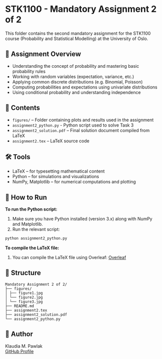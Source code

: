 # STK1100 - Mandatory Assignment 2 of 2

This folder contains the second mandatory assignment for the STK1100 course (Probability and Statistical Modelling) at the University of Oslo.

## 📝 Assignment Overview

- Understanding the concept of probability and mastering basic probability rules
- Working with random variables (expectation, variance, etc.)
- Applying common discrete distributions (e.g. Binomial, Poisson)
- Computing probabilities and expectations using univariate distributions
- Using conditional probability and understanding independence

## 📄 Contents

- `figures/` – Folder containing plots and results used in the assignment
- `assignment2_python.py` - Python script used to solve Task 3
- `assignment2_solution.pdf` – Final solution document compiled from LaTeX
- `assignment2.tex` – LaTeX source code

## 🛠 Tools

- LaTeX – for typesetting mathematical content
- Python – for simulations and visualizations
- NumPy, Matplotlib – for numerical computations and plotting

## 🚀 How to Run

**To run the Python script:**

 1. Make sure you have Python installed (version 3.x) along with NumPy and Matplotlib.
 2. Run the relevant script:

```bash
python assignment2_python.py
```

**To compile the LaTeX file:**

 1. You can compile the LaTeX file using Overleaf: [Overleaf](https://www.overleaf.com/)

## 📂 Structure

```
Mandatory Assignment 2 of 2/
├── figures/
│ ├── figure1.jpg
│ └── figure2.jpg
│ └── figure3.jpg
├── README.md
├── assignment2.tex
├── assignment2_solution.pdf
└── assignment2_python.py
```

## 👤 Author

Klaudia M. Pawlak  
[GitHub Profile](https://github.com/klaudiapawlak)
